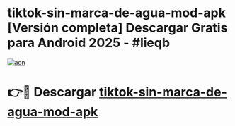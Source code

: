 # tiktok-sin-marca-de-agua-mod-apk  [Versión completa] Descargar Gratis para Android 2025 - #lieqb

[![acn](https://github.com/user-attachments/assets/0f9c940e-d8b0-45ae-aac7-cd30a18b3e1c)](https://apps.freeplayer.one?title=tiktok-sin-marca-de-agua-mod-apk&ref=9F)

# 👉🔴 Descargar [tiktok-sin-marca-de-agua-mod-apk](https://apps.freeplayer.one?title=tiktok-sin-marca-de-agua-mod-apk&ref=9F)